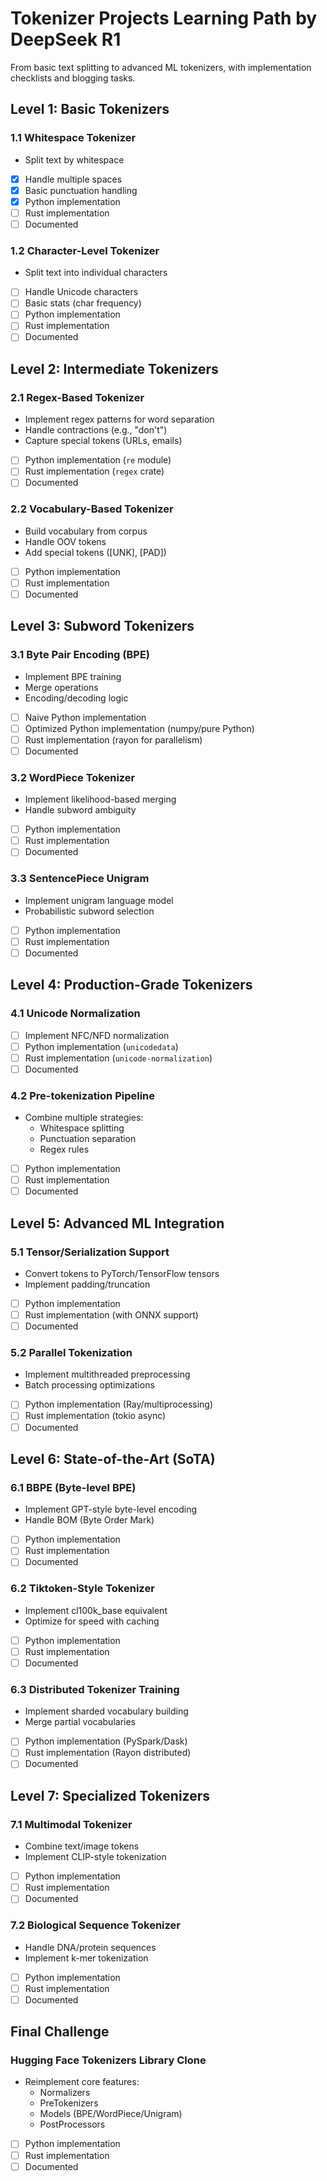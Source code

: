 # Tokenizer Projects Learning Path by DeepSeek R1

From basic text splitting to advanced ML tokenizers, with implementation checklists and blogging tasks.

## Level 1: Basic Tokenizers

### 1.1 Whitespace Tokenizer
- Split text by whitespace
- [x] Handle multiple spaces
- [x] Basic punctuation handling
- [x] Python implementation
- [ ] Rust implementation
- [ ] Documented

### 1.2 Character-Level Tokenizer
- Split text into individual characters
- [ ] Handle Unicode characters
- [ ] Basic stats (char frequency)
- [ ] Python implementation
- [ ] Rust implementation
- [ ] Documented

## Level 2: Intermediate Tokenizers

### 2.1 Regex-Based Tokenizer
- Implement regex patterns for word separation
- Handle contractions (e.g., "don't")
- Capture special tokens (URLs, emails)
- [ ] Python implementation (`re` module)
- [ ] Rust implementation (`regex` crate)
- [ ] Documented

### 2.2 Vocabulary-Based Tokenizer
- Build vocabulary from corpus
- Handle OOV tokens
- Add special tokens ([UNK], [PAD])
- [ ] Python implementation
- [ ] Rust implementation
- [ ] Documented

## Level 3: Subword Tokenizers

### 3.1 Byte Pair Encoding (BPE)
- Implement BPE training
- Merge operations
- Encoding/decoding logic
- [ ] Naive Python implementation
- [ ] Optimized Python implementation (numpy/pure Python)
- [ ] Rust implementation (rayon for parallelism)
- [ ] Documented

### 3.2 WordPiece Tokenizer
- Implement likelihood-based merging
- Handle subword ambiguity
- [ ] Python implementation
- [ ] Rust implementation
- [ ] Documented

### 3.3 SentencePiece Unigram
- Implement unigram language model
- Probabilistic subword selection
- [ ] Python implementation
- [ ] Rust implementation
- [ ] Documented

## Level 4: Production-Grade Tokenizers

### 4.1 Unicode Normalization
- [ ] Implement NFC/NFD normalization
- [ ] Python implementation (`unicodedata`)
- [ ] Rust implementation (`unicode-normalization`)
- [ ] Documented

### 4.2 Pre-tokenization Pipeline
- Combine multiple strategies:
  - Whitespace splitting
  - Punctuation separation
  - Regex rules
- [ ] Python implementation
- [ ] Rust implementation
- [ ] Documented

## Level 5: Advanced ML Integration

### 5.1 Tensor/Serialization Support
- Convert tokens to PyTorch/TensorFlow tensors
- Implement padding/truncation
- [ ] Python implementation
- [ ] Rust implementation (with ONNX support)
- [ ] Documented

### 5.2 Parallel Tokenization
- Implement multithreaded preprocessing
- Batch processing optimizations
- [ ] Python implementation (Ray/multiprocessing)
- [ ] Rust implementation (tokio async)
- [ ] Documented

## Level 6: State-of-the-Art (SoTA)

### 6.1 BBPE (Byte-level BPE)
- Implement GPT-style byte-level encoding
- Handle BOM (Byte Order Mark)
- [ ] Python implementation
- [ ] Rust implementation
- [ ] Documented

### 6.2 Tiktoken-Style Tokenizer
- Implement cl100k_base equivalent
- Optimize for speed with caching
- [ ] Python implementation
- [ ] Rust implementation
- [ ] Documented

### 6.3 Distributed Tokenizer Training
- Implement sharded vocabulary building
- Merge partial vocabularies
- [ ] Python implementation (PySpark/Dask)
- [ ] Rust implementation (Rayon distributed)
- [ ] Documented

## Level 7: Specialized Tokenizers

### 7.1 Multimodal Tokenizer
- Combine text/image tokens
- Implement CLIP-style tokenization
- [ ] Python implementation
- [ ] Rust implementation
- [ ] Documented

### 7.2 Biological Sequence Tokenizer
- Handle DNA/protein sequences
- Implement k-mer tokenization
- [ ] Python implementation
- [ ] Rust implementation
- [ ] Documented

## Final Challenge

### Hugging Face Tokenizers Library Clone
- Reimplement core features:
  - Normalizers
  - PreTokenizers
  - Models (BPE/WordPiece/Unigram)
  - PostProcessors
- [ ] Python implementation
- [ ] Rust implementation
- [ ] Documented
